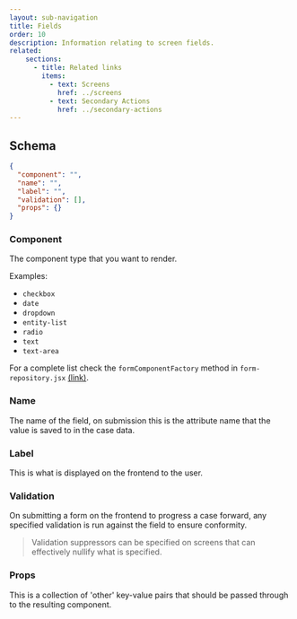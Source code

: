 ```yaml
---
layout: sub-navigation
title: Fields
order: 10
description: Information relating to screen fields.
related:
    sections:
      - title: Related links
        items:
          - text: Screens
            href: ../screens
          - text: Secondary Actions
            href: ../secondary-actions
---
```

          
## Schema

```json
{
  "component": "",
  "name": "",
  "label": "",
  "validation": [],
  "props": {}
}
```

### Component

The component type that you want to render. 

Examples: 
- `checkbox`
- `date`
- `dropdown`
- `entity-list`
- `radio`
- `text`
- `text-area`

For a complete list check the `formComponentFactory` method in `form-repository.jsx` [(link)](https://github.com/UKHomeOffice/hocs-frontend/blob/main/src/shared/common/forms/form-repository.jsx).

### Name

The name of the field, on submission this is the attribute name that the value is saved to in the case data.

### Label

This is what is displayed on the frontend to the user. 

### Validation

On submitting a form on the frontend to progress a case forward, any specified validation is run against the field to ensure conformity.

> Validation suppressors can be specified on screens that can effectively nullify what is specified.

### Props

This is a collection of 'other' key-value pairs that should be passed through to the resulting component.
